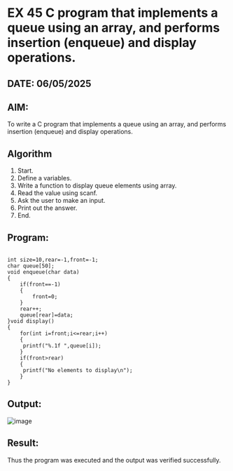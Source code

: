 # EX 45 C program that implements a queue using an array, and performs insertion (enqueue) and display operations.
## DATE: 06/05/2025
## AIM:
To write a C program that implements a queue using an array, and performs insertion (enqueue) and display operations. 

## Algorithm
1. Start.
2. Define a variables.
3. Write a function to display queue elements using array.
4. Read the value using scanf.
5. Ask the user to make an input.
6. Print out the answer.
7. End.
      

## Program:
```

int size=10,rear=-1,front=-1;
char queue[50];
void enqueue(char data)
{
    if(front==-1)
    {
        front=0;
    }
    rear++;
    queue[rear]=data;
}void display()
{
    for(int i=front;i<=rear;i++)
    {
     printf("%.1f ",queue[i]);
    }
    if(front>rear)
    {
     printf("No elements to display\n");
    }
}
```

## Output:

![image](https://github.com/user-attachments/assets/24283981-a133-4c56-9e2f-24cd0a22be97)


## Result:
Thus the program was executed and the output was verified successfully.
